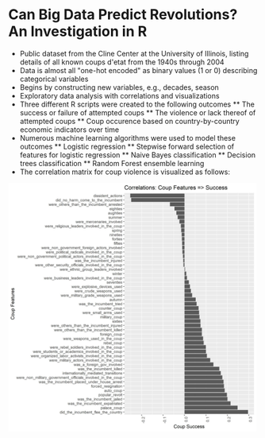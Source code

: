 # Can Big Data Predict Revolutions? An Investigation in R
* Public dataset from the Cline Center at the University of Illinois, listing details of all known coups d'etat from the 1940s through 2004
* Data is almost all "one-hot encoded" as binary values (1 or 0) describing categorical variables 
* Begins by constructing new variables, e.g., decades, season
* Exploratory data analysis with correlations and visualizations
* Three different R scripts were created to the following outcomes
 ** The success or failure of attempted coups
 ** The violence or lack thereof of attempted coups
 ** Coup occurence based on country-by-country economic indicators over time
* Numerous machine learning algorithms were used to model these outcomes
 ** Logistic regression
 ** Stepwise forward selection of features for logistic regression
 ** Naive Bayes classification
 ** Decision trees classification
 ** Random Forest ensemble learning
* The correlation matrix for coup violence is visualized as follows:
<img src="Success_Corrs.jpeg" width="500">

